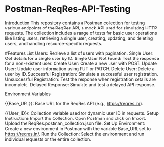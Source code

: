 # Postman-ReqRes-API-Testing

Introduction
This repository contains a Postman collection for testing various endpoints of the ReqRes API, a mock API used for simulating HTTP requests. The collection includes a range of tests for basic user operations like listing users, retrieving a single user, creating, updating, and deleting users, and handling resource-specific requests.

#Features
List Users: Retrieve a list of users with pagination.
Single User: Get details for a single user by ID.
Single User Not Found: Test the response for a non-existent user.
Create User: Create a new user with POST.
Update User: Update user information using PUT or PATCH.
Delete User: Delete a user by ID.
Successful Registration: Simulate a successful user registration.
Unsuccessful Registration: Test the response when registration details are incomplete.
Delayed Response: Simulate and test a delayed API response.

Environment Variables

{{Base_URL}}: Base URL for the ReqRes API (e.g., https://reqres.in/).

{{User_ID}}: Collection variable used for dynamic user ID in requests.
Setup Instructions
Import the Collection:
Open Postman and click on Import.
Upload the ReqRes.postman_collection.json file.
Set Up Environment:
Create a new environment in Postman with the variable Base_URL set to https://reqres.in/.
Run the Collection:
Select the environment and run individual requests or the entire collection.
